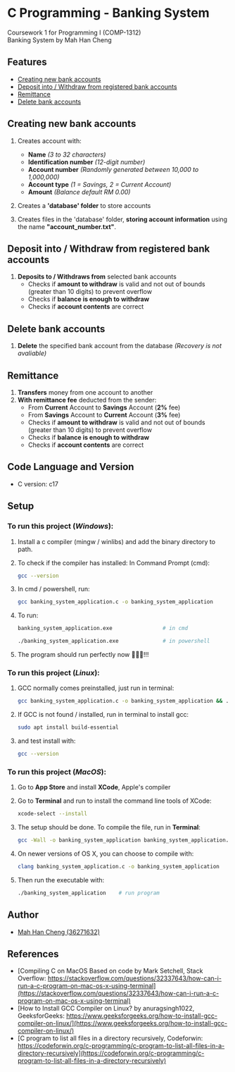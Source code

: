 # C Programming - Banking System 
Coursework 1 for Programming I (COMP-1312)\
Banking System by Mah Han Cheng

## Features
+ [Creating new bank accounts](#creating-new-bank-accounts)
+ [Deposit into / Withdraw from registered bank accounts](#deposit-into--withdraw-from-registered-bank-accounts)
+ [Remittance](#remittance)
+ [Delete bank accounts](#delete-bank-accounts)

## Creating new bank accounts
1. Creates account with:
    - **Name** _(3 to 32 characters)_
    - **Identification number** _(12-digit number)_
    - **Account number** _(Randomly generated between 10,000 to 1,000,000)_
    - **Account type** _(1 = Savings, 2 = Current Account)_
    - **Amount** _(Balance default RM 0.00)_

2. Creates a **'database' folder** to store accounts
3. Creates files in the 'database' folder, **storing account information** using the name **"account_number.txt"**.

## Deposit into / Withdraw from registered bank accounts
1. **Deposits to / Withdraws from** selected bank accounts
    - Checks if **amount to withdraw** is valid and not out of bounds (greater than 10 digits) to prevent overflow
    - Checks if **balance is enough to withdraw**
    - Checks if **account contents** are correct

## Delete bank accounts
1. **Delete** the specified bank account from the database _(Recovery is not avaliable)_

## Remittance
1. **Transfers** money from one account to another
2. **With remittance fee** deducted from the sender:
    - From **Current** Account to **Savings** Account (**2%** fee)
    - From **Savings** Account to **Current** Account (**3%** fee)
    - Checks if **amount to withdraw** is valid and not out of bounds (greater than 10 digits) to prevent overflow
    - Checks if **balance is enough to withdraw**
    - Checks if **account contents** are correct
      
## Code Language and Version
- C version: c17

## Setup
### To run this project (_Windows_):
1. Install a c compiler (mingw / winlibs) and add the binary directory to path.
2. To check if the compiler has installed:
In Command Prompt (cmd):
    ```sh
    gcc --version
    ```

3. In cmd / powershell, run:
    ```sh
    gcc banking_system_application.c -o banking_system_application      # To compile
    ```
4. To run:
    ```sh
    banking_system_application.exe                # in cmd
    ```
    ```sh
    ./banking_system_application.exe              # in powershell
    ```
4. The program should run perfectly now 🎉🎉🎉!!!

### To run this project (_Linux_):
1. GCC normally comes preinstalled, just run in terminal:
    ```sh
    gcc banking_system_application.c -o banking_system_application && ./banking_system_application
    ```

2. If GCC is not found / installed, run in terminal to install gcc:
    ```sh
    sudo apt install build-essential
    ```
3. and test install with:
    ```sh
    gcc --version
    ```

### To run this project (_MacOS_): 
1. Go to **App Store** and install **XCode**, Apple's compiler

2. Go to **Terminal** and run to install the command line tools of XCode:
    ```sh
    xcode-select --install
    ```

3. The setup should be done. To compile the file, run in **Terminal**:
    ```sh
    gcc -Wall -o banking_system_application banking_system_application.c    # compile
    ``` 

4. On newer versions of OS X, you can choose to compile with:
    ```sh
    clang banking_system_application.c -o banking_system_application        # compile
    ``` 

5. Then run the executable with:
    ```sh
    ./banking_system_application    # run program
    ```

## Author
- [Mah Han Cheng (36271632)](mailto:hcm1e24@soton.ac.uk)

## References
- [Compiling C on MacOS Based on code by Mark Setchell, Stack Overflow: https://stackoverflow.com/questions/32337643/how-can-i-run-a-c-program-on-mac-os-x-using-terminal](https://stackoverflow.com/questions/32337643/how-can-i-run-a-c-program-on-mac-os-x-using-terminal)
- [How to Install GCC Compiler on Linux? by anuragsingh1022, GeeksforGeeks: https://www.geeksforgeeks.org/how-to-install-gcc-compiler-on-linux/](https://www.geeksforgeeks.org/how-to-install-gcc-compiler-on-linux/)
- [C program to list all files in a directory recursively, Codeforwin: https://codeforwin.org/c-programming/c-program-to-list-all-files-in-a-directory-recursively](https://codeforwin.org/c-programming/c-program-to-list-all-files-in-a-directory-recursively)
